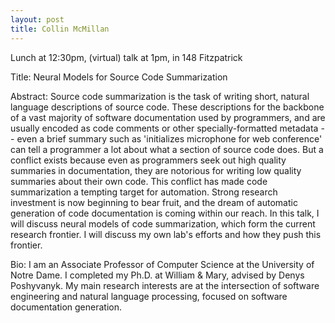 ```yaml
---
layout: post
title: Collin McMillan
---
```


Lunch at 12:30pm, (virtual) talk at 1pm, in 148 Fitzpatrick

Title: Neural Models for Source Code Summarization

Abstract: Source code summarization is the task of writing short, natural language descriptions of source code.  These descriptions for the backbone of a vast majority of software documentation used by programmers, and are usually encoded as code comments or other specially-formatted metadata -- even a brief summary such as 'initializes microphone for web conference' can tell a programmer a lot about what a section of source code does.  But a conflict exists because even as programmers seek out high quality summaries in documentation, they are notorious for writing low quality summaries about their own code.  This conflict has made code summarization a tempting target for automation.  Strong research investment is now beginning to bear fruit, and the dream of automatic generation of code documentation is coming within our reach.  In this talk, I will discuss neural models of code summarization, which form the current research frontier.  I will discuss my own lab's efforts and how they push this frontier.

Bio: I am an Associate Professor of Computer Science at the University of Notre Dame. I completed my Ph.D. at William & Mary, advised by Denys Poshyvanyk. My main research interests are at the intersection of software engineering and natural language processing, focused on software documentation generation.
